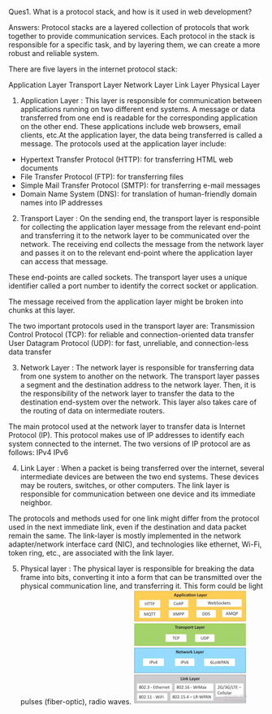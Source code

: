 Ques1. What is a protocol stack, and how is it used in web development?

Answers:
Protocol stacks are a layered collection of protocols that work together to provide communication services. Each protocol in the stack is responsible for a specific task, and by layering them, we can create a more robust and reliable system.

There are five layers in the internet protocol stack:

Application Layer
Transport Layer
Network Layer
Link Layer
Physical Layer

1. Application Layer : This layer is responsible for communication between applications running on two different end systems. A message or data transferred from one end is readable for the corresponding application on the other end. These applications include web browsers, email clients, etc.At the application layer, the data being transferred is called a message.
   The protocols used at the application layer include:

- Hypertext Transfer Protocol (HTTP): for transferring HTML web documents
- File Transfer Protocol (FTP): for transferring files
- Simple Mail Transfer Protocol (SMTP): for transferring e-mail messages
- Domain Name System (DNS): for translation of human-friendly domain names into IP addresses

2. Transport Layer : On the sending end, the transport layer is responsible for collecting the application layer message from the relevant end-point and transferring it to the network layer to be communicated over the network. The receiving end collects the message from the network layer and passes it on to the relevant end-point where the application layer can access that message.

These end-points are called sockets. The transport layer uses a unique identifier called a port number to identify the correct socket or application.

The message received from the application layer might be broken into chunks at this layer.

The two important protocols used in the transport layer are:
Transmission Control Protocol (TCP): for reliable and connection-oriented data transfer
User Datagram Protocol (UDP): for fast, unreliable, and connection-less data transfer

3. Network Layer : The network layer is responsible for transferring data from one system to another on the network. The transport layer passes a segment and the destination address to the network layer. Then, it is the responsibility of the network layer to transfer the data to the destination end-system over the network. This layer also takes care of the routing of data on intermediate routers.

The main protocol used at the network layer to transfer data is Internet Protocol (IP). This protocol makes use of IP addresses to identify each system connected to the internet. The two versions of IP protocol are as follows:
IPv4
IPv6

4. Link Layer : When a packet is being transferred over the internet, several intermediate devices are between the two end systems. These devices may be routers, switches, or other computers. The link layer is responsible for communication between one device and its immediate neighbor.

The protocols and methods used for one link might differ from the protocol used in the next immediate link, even if the destination and data packet remain the same.
The link-layer is mostly implemented in the network adapter/network interface card (NIC), and technologies like ethernet, Wi-Fi, token ring, etc., are associated with the link layer.

5. Physical layer : The physical layer is responsible for breaking the data frame into bits, converting it into a form that can be transmitted over the physical communication line, and transferring it. This form could be light pulses (fiber-optic), radio waves.
   ![ProtocolStack](protocol-stack.jpeg)
